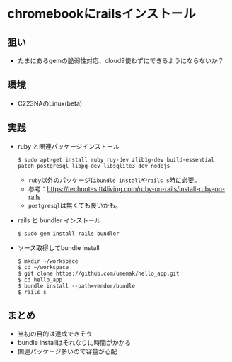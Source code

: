 # chromebookにrailsインストール

## 狙い
* たまにあるgemの脆弱性対応、cloud9使わずにできるようにならないか？

## 環境
* C223NAのLinux(beta)

## 実践
* ruby と関連パッケージインストール
  ```
  $ sudo apt-get install ruby ruy-dev zlib1g-dev build-essential patch postgresql libpq-dev libsqlite3-dev nodejs
  ```
  - `ruby`以外のパッケージは`bundle install`や`rails s`時に必要。
  - 参考：https://technotes.tt4living.com/ruby-on-rails/install-ruby-on-rails
  - `postgresql`は無くても良いかも。

* rails と bundler インストール
  ```
  $ sudo gem install rails bundler
  ```

* ソース取得してbundle install
  ```
  $ mkdir ~/workspace
  $ cd ~/workspace
  $ git clone https://github.com/umemak/hello_app.git
  $ cd hello_app
  $ bundle install --path=vendor/bundle
  $ rails s
  ```

## まとめ
* 当初の目的は達成できそう
* bundle installはそれなりに時間がかかる
* 関連パッケージ多いので容量が心配
